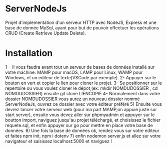# ServerNodeJs
Projet d'implementation d'un serveur HTTP avec NodeJS, Express et une base de donnée MySql, ayant pour but de pouvoir effectuer les opérations CRUD (Create Retrieve Update Delete).

# Installation
1-- Il vous faudra avant tout un serveur de bases de données installé sur votre machine: MAMP pour macOS, LAMP pour Linux, WAMP pour Windows, et un editeur de texte(VSCode par exemple).
2- Appuyer sur le bouton en vert et copier le lien pour cloner le projet.
3- Se positionner sur le repertoire ou vous voulez cloner le dépot,(ex: mkdir NOMDUDOSSIER , cd NOMDUDOSSIER) ensuite git clone LIENCOPIÉ
4- Normalement dans votre dossier NOMDUDOSSIER vous aurez un nouveau dossier nommé ServerNodeJs, ouvrez ce dossier avec votre éditeur préféré
5) Ensuite vous devrez lancer votre serveur web (pour ma part MAMP,on appuie juste sur start server), ensuite vous devez aller sur phpmyadmin et appuyer sur le boutton import, naviguez jusqu'au projet téléchargé, et choisissez le fichier requete.sql, et enfin appuyer sur go pour mettre en place votre base de données.
6) Une fois la base de données ok, rendez vous sur votre editeur et faites npm init, npm i dotenv 
7) enfin nodemon server.js et allez sur  votre navigateur et saisissez localhost:5000 et naviguez !
